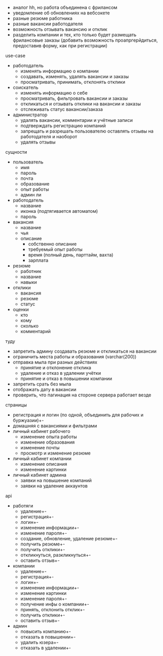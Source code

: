 - аналог hh, но работа объединена с фрилансом
- уведомление об обновлениях на вебсокете
- разные резюме работника
- разные вакансии работодателя
- возможность отзывать вакансию и отклик
- разделить компании и тех, кто только будет размещать фрилансовые заказы (добавить возможность проапргерйдиться, предоставив форму, как при регистрации)


use-case
- работодатель
  - изменять информацию о компании
  - создавать, изменять, удалять вакансии и заказы
  - просматривать, принимать, отклонять отклики
- соискатель
  - изменять информацию о себе
  - просматривать, фильтровать вакансии и заказы
  - откликаться и отзывать отклики на вакансии и заказы
  - отслеживать статус вакансии/заказа
- администратор
  - удалять вакансии, комментарии и учётные записи
  - подтверждать регистрацию компаний
  - запрещать и разрешать пользователю оставлять отзывы на работодателя и наоборот
  - удалять отзывы

сущности
- пользователь
  - имя
  - пароль
  - почта
  - образование
  - опыт работы
  - админ ли
- работодатель
  - название
  - иконка (подтягивается автоматом)
  - пароль
- вакансия
  - название
  - чья
  - описание
    - собственно описание
    - требуемый опыт работы
    - время (полный день, парттайм, вахта)
    - зарплата
- резюме
  - работник
  - название
  - навыки
- отклики
  - вакансия
  - резюме
  - статус
- оценки
  - кто
  - кому
  - сколько
  - комментарий
  

туду
- запретить админу создавать резюме и откликаться на вакансии
- ограничить места работы и образования (varchar(200))
- отправка мыла при разных действиях
  - принятие и отклонение отклика
  - удаление и отказ в удалении учётки
  - принятие и отказ в повышении компании
- запретить срать без мыла
- отображать дату в вакансии
- проверить, что пагинация на стороне сервера работает везде

страницы
- регистрация и логин (по одной, объединить для рабочих и буржуазии)+-
- домашняя с вакансиями и фильтрами
- личный кабинет рабочего
  - изменение опыта работы
  - изменение образования
  - изменение почты
  - просмотр и изменение резюме
- личный кабинет компании
  - изменение описания
  - изменение картинки
- личный кабинет админа
  - заявки на повышение компаний
  - заявки на удаление аккаунтов
  
api
- работяги
  - удаление+-
  - регистрация+-
  - логин+-
  - изменение информации+-
  - изменение пароля+-
  - создание, обновление, удаление резюме+-
  - получить резюме+-
  - получить отклики+-
  - откликнуться, разкликнуться+-
  - оставить отзыв+-
- компании
  - удаление+-
  - регистрация+-
  - логин+-
  - изменение информации+-
  - изменение картинки
  - изменение пароля+-
  - получение инфы о компании+-
  - принять, отклонить отклик+-
  - получить отклики+-
  - оставить отзыв+-
- админ
  - повысить компанию+-
  - отказать в повышении+-
  - удалить юзера+-
  - отказать в удалении+-
